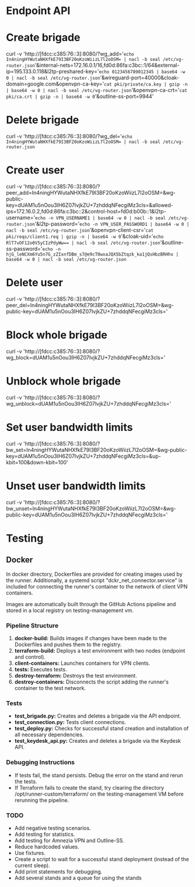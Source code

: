 ######
# Endpoint API
######

# Create brigade
curl -v 'http://[fdcc:c385:76::3]:8080/?wg_add='`echo In4ningHYWutaNHXfkE79I3BF20oKzoWiizL7l2oOSM= | nacl -b seal /etc/vg-router.json`'&internal-nets=172.16.0.1/16,fd0d:86fa:c3bc::1/64&external-ip=195.133.0.118&l2tp-preshared-key='`echo 0123456789012345 | base64 -w 0 | nacl -b seal /etc/vg-router.json`'&wireguard-port=40000&cloak-domain=google.com&openvpn-ca-key='`cat pki/private/ca.key | gzip -n | base64 -w 0 | nacl -b seal /etc/vg-router.json`'&openvpn-ca-crt='`cat pki/ca.crt | gzip -n | base64 -w 0`'&outline-ss-port=9944'
# Delete brigade
curl -v 'http://[fdcc:c385:76::3]:8080/?wg_del='`echo In4ningHYWutaNHXfkE79I3BF20oKzoWiizL7l2oOSM= | nacl -b seal /etc/vg-router.json`

# Create user
curl -v 'http://[fdcc:c385:76::3]:8080/?peer_add=In4ningHYWutaNHXfkE79I3BF20oKzoWiizL7l2oOSM=&wg-public-key=dUAM1u5nOou3IH6Z07IvjkZU+7zhddqNFecgiMz3cls=&allowed-ips=172.16.0.2,fd0d:86fa:c3bc::2&control-host=fd0d:b00b::1&l2tp-username='`echo -n VPN_USERNAME1 | base64 -w 0 | nacl -b seal /etc/vg-router.json`'&l2tp-password='`echo -n VPN_USER_PASSWORD1 | base64 -w 0 | nacl -b seal /etc/vg-router.json`'&openvpn-client-csr='`cat pki/reqs/client1.req | gzip -n | base64 -w 0`'&cloak-uid='`echo RlT7vOF12o0V5yCIzPdyWw== | nacl -b seal /etc/vg-router.json`'&outline-ss-password='`echo -n hjG_leNCXm6Yu5n7G_zZIxnfDBm_s7@e9cT0wxaJQX5bZtqzk_ka1jQsHbzBRHhx | base64 -w 0 | nacl -b seal /etc/vg-router.json`
# Delete user
curl -v 'http://[fdcc:c385:76::3]:8080/?peer_del=In4ningHYWutaNHXfkE79I3BF20oKzoWiizL7l2oOSM=&wg-public-key=dUAM1u5nOou3IH6Z07IvjkZU+7zhddqNFecgiMz3cls='

# Block whole brigade
curl -v 'http://[fdcc:c385:76::3]:8080/?wg_block=dUAM1u5nOou3IH6Z07IvjkZU+7zhddqNFecgiMz3cls='
# Unblock whole brigade
curl -v 'http://[fdcc:c385:76::3]:8080/?wg_unblock=dUAM1u5nOou3IH6Z07IvjkZU+7zhddqNFecgiMz3cls='

# Set user bandwidth limits
curl -v 'http://[fdcc:c385:76::3]:8080/?bw_set=In4ningHYWutaNHXfkE79I3BF20oKzoWiizL7l2oOSM=&wg-public-key=dUAM1u5nOou3IH6Z07IvjkZU+7zhddqNFecgiMz3cls=&up-kbit=100&down-kbit=100'
# Unset user bandwidth limits
curl -v 'http://[fdcc:c385:76::3]:8080/?bw_unset=In4ningHYWutaNHXfkE79I3BF20oKzoWiizL7l2oOSM=&wg-public-key=dUAM1u5nOou3IH6Z07IvjkZU+7zhddqNFecgiMz3cls='

# Testing


## Docker

In docker directory, Dockerfiles are provided for creating images used by the runner. Additionally, a systemd script "dckr_net_connector.service" is included for connecting the runner's container to the network of client VPN containers.

Images are automatically built through the GitHub Actions pipeline and stored in a local registry on testing-management vm.

### Pipeline Structure

1. **docker-build:** Builds images if changes have been made to the Dockerfiles and pushes them to the registry.
2. **terraform-build:** Deploys a test environment with two nodes (endpoint and control).
3. **client-containers:** Launches containers for VPN clients.
4. **tests:** Executes tests.
5. **destroy-terraform:** Destroys the test environment.
6. **destroy-containers:** Disconnects the script adding the runner's container to the test network.

### Tests

- **test_brigade.py:** Creates and deletes a brigade via the API endpoint.
- **test_connection.py:** Tests client connections.
- **test_deploy.py:** Checks for successful stand creation and installation of all necessary dependencies.
- **test_keydesk_api.py:** Creates and deletes a brigade via the Keydesk API.

### Debugging Instructions

- If tests fail, the stand persists. Debug the error on the stand and rerun the tests.
- If Terraform fails to create the stand, try clearing the directory /opt/runner-custom/terraform/ on the testing-management VM before rerunning the pipeline.

### TODO

- Add negative testing scenarios.
- Add testing for statistics.
- Add testing for Amnezia VPN and Outline-SS.
- Reduce hardcoded values.
- Use fixtures.
- Create a script to wait for a successful stand deployment (instead of the current sleep).
- Add print statements for debugging.
- Add  several stands and a queue for using the stands


